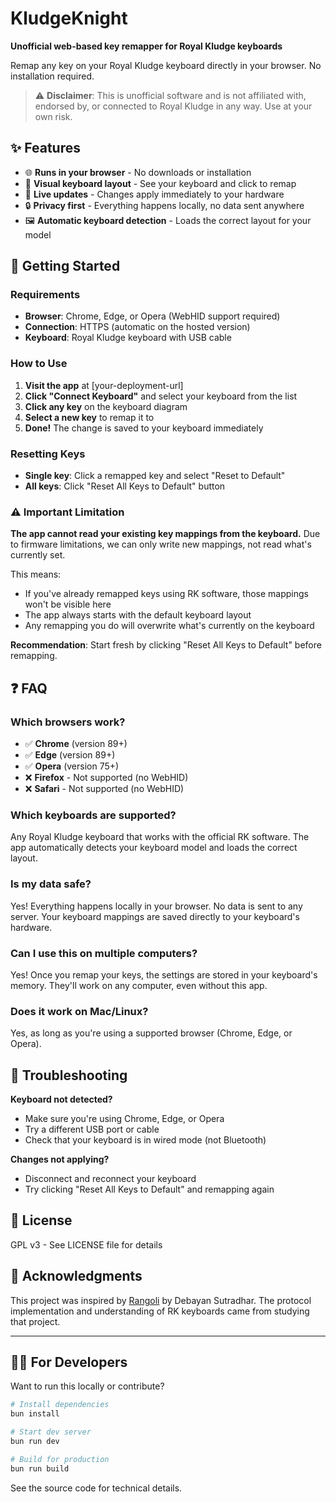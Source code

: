 # KludgeKnight

**Unofficial web-based key remapper for Royal Kludge keyboards**

Remap any key on your Royal Kludge keyboard directly in your browser. No installation required.

> ⚠️ **Disclaimer**: This is unofficial software and is not affiliated with, endorsed by, or connected to Royal Kludge in any way. Use at your own risk.

## ✨ Features

- 🌐 **Runs in your browser** - No downloads or installation
- 🎹 **Visual keyboard layout** - See your keyboard and click to remap
- 🔄 **Live updates** - Changes apply immediately to your hardware
- 🔒 **Privacy first** - Everything happens locally, no data sent anywhere
- 🖼️ **Automatic keyboard detection** - Loads the correct layout for your model

## 🚀 Getting Started

### Requirements

- **Browser**: Chrome, Edge, or Opera (WebHID support required)
- **Connection**: HTTPS (automatic on the hosted version)
- **Keyboard**: Royal Kludge keyboard with USB cable

### How to Use

1. **Visit the app** at [your-deployment-url]
2. **Click "Connect Keyboard"** and select your keyboard from the list
3. **Click any key** on the keyboard diagram
4. **Select a new key** to remap it to
5. **Done!** The change is saved to your keyboard immediately

### Resetting Keys

- **Single key**: Click a remapped key and select "Reset to Default"
- **All keys**: Click "Reset All Keys to Default" button

### ⚠️ Important Limitation

**The app cannot read your existing key mappings from the keyboard.** Due to firmware limitations, we can only write new mappings, not read what's currently set.

This means:
- If you've already remapped keys using RK software, those mappings won't be visible here
- The app always starts with the default keyboard layout
- Any remapping you do will overwrite what's currently on the keyboard

**Recommendation**: Start fresh by clicking "Reset All Keys to Default" before remapping.

## ❓ FAQ

### Which browsers work?

- ✅ **Chrome** (version 89+)
- ✅ **Edge** (version 89+)
- ✅ **Opera** (version 75+)
- ❌ **Firefox** - Not supported (no WebHID)
- ❌ **Safari** - Not supported (no WebHID)

### Which keyboards are supported?

Any Royal Kludge keyboard that works with the official RK software. The app automatically detects your keyboard model and loads the correct layout.

### Is my data safe?

Yes! Everything happens locally in your browser. No data is sent to any server. Your keyboard mappings are saved directly to your keyboard's hardware.

### Can I use this on multiple computers?

Yes! Once you remap your keys, the settings are stored in your keyboard's memory. They'll work on any computer, even without this app.

### Does it work on Mac/Linux?

Yes, as long as you're using a supported browser (Chrome, Edge, or Opera).

## 🐛 Troubleshooting

**Keyboard not detected?**
- Make sure you're using Chrome, Edge, or Opera
- Try a different USB port or cable
- Check that your keyboard is in wired mode (not Bluetooth)

**Changes not applying?**
- Disconnect and reconnect your keyboard
- Try clicking "Reset All Keys to Default" and remapping again

## 📄 License

GPL v3 - See LICENSE file for details

## 🙏 Acknowledgments

This project was inspired by [Rangoli](https://github.com/rnayabed/rangoli) by Debayan Sutradhar. The protocol implementation and understanding of RK keyboards came from studying that project.

---

## 👨‍💻 For Developers

Want to run this locally or contribute?

```bash
# Install dependencies
bun install

# Start dev server
bun run dev

# Build for production
bun run build
```

See the source code for technical details.
